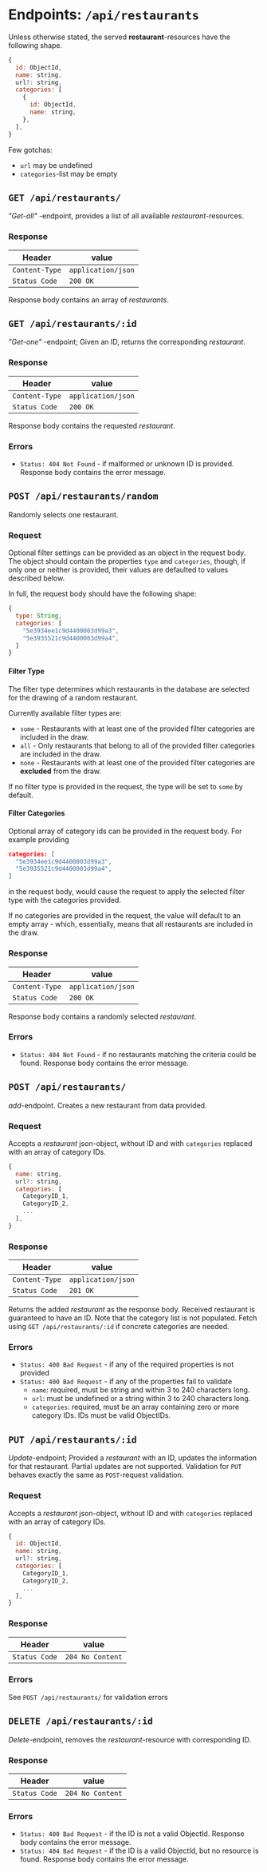 Endpoints: `/api/restaurants`
============================

Unless otherwise stated, the served **restaurant**-resources have the following shape.
```js
{
  id: ObjectId,
  name: string,
  url?: string,
  categories: [
    {
      id: ObjectId,
      name: string,
    },
  ],
}
```
Few gotchas:
 - `url` may be undefined
 - `categories`-list may be empty


`GET /api/restaurants/`
-----------------------
*"Get-all"* -endpoint, provides a list of all available *restaurant*-resources.

### Response

| Header         | value              |
| -------------- | ------------------ |
| `Content-Type` | `application/json` |
| `Status Code`  | `200 OK`           |

Response body contains an array of *restaurants*.


`GET /api/restaurants/:id`
--------------------------
*"Get-one"* -endpoint; Given an ID, returns the corresponding *restaurant*.

### Response
| Header         | value              |
| -------------- | ------------------ |
| `Content-Type` | `application/json` |
| `Status Code`  | `200 OK`           |

Response body contains the requested *restaurant*.

### Errors
 - `Status: 404 Not Found` - if malformed or unknown ID is provided. Response body contains the error message.


`POST /api/restaurants/random`
------------------------------
Randomly selects one restaurant.

### Request
Optional filter settings can be provided as an object in the request body. The object should contain the properties `type` and `categories`, though, if only one or neither is provided, their values are defaulted to values described below.

In full, the request body should have the following shape:
```js
{
  type: String,
  categories: [
    "5e3934ee1c9d4400003d99a3",
    "5e3935521c9d4400003d99a4",
  ]
}
```

#### Filter Type
The filter type determines which restaurants in the database are selected for the drawing of a random restaurant. 

Currently available filter types are:
  - `some` - Restaurants with at least one of the provided filter categories are included in the draw.
  - `all` - Only restaurants that belong to all of the provided filter categories are included in the draw.
  - `none` - Restaurants with at least one of the provided filter categories are **excluded** from the draw.

If no filter type is provided in the request, the type will be set to `some` by default.

#### Filter Categories
Optional array of category ids can be provided in the request body. For example providing
```json
categories: [
  "5e3934ee1c9d4400003d99a3",
  "5e3935521c9d4400003d99a4",
]
```
in the request body, would cause the request to apply the selected filter type with the categories provided.

If no categories are provided in the request, the value will default to an empty array - which, essentially, means that all restaurants are included in the draw.

### Response
| Header         | value              |
| -------------- | ------------------ |
| `Content-Type` | `application/json` |
| `Status Code`  | `200 OK`           |

Response body contains a randomly selected *restaurant*.

### Errors
 - `Status: 404 Not Found` - if no restaurants matching the criteria could be found. Response body contains the error message.


`POST /api/restaurants/`
------------------------
*add*-endpoint. Creates a new restaurant from data provided.

### Request
Accepts a *restaurant* json-object, without ID and with `categories` replaced with an array of category IDs.
```js
{
  name: string,
  url?: string,
  categories: [
    CategoryID_1,
    CategoryID_2,
    ...
  ],
}
```

### Response
| Header         | value              |
| -------------- | ------------------ |
| `Content-Type` | `application/json` |
| `Status Code`  | `201 OK`           |

Returns the added *restaurant* as the response body. Received restaurant is guaranteed to have an ID. Note that the category list is not populated. Fetch using `GET /api/restaurants/:id` if concrete categories are needed.

### Errors
 - `Status: 400 Bad Request` - if any of the required properties is not provided
 - `Status: 400 Bad Request` - if any of the properties fail to validate
    - `name`: required, must be string and within 3 to 240 characters long.
    - `url`: must be undefined or a string within 3 to 240 characters long.
    - `categories`: required, must be an array containing zero or more category IDs. IDs must be valid ObjectIDs.


`PUT /api/restaurants/:id`
--------------------------
*Update*-endpoint; Provided a *restaurant* with an ID, updates the information for that restaurant. Partial updates are not supported. Validation for `PUT` behaves exactly the same as `POST`-request validation.

### Request
Accepts a *restaurant* json-object, without ID and with `categories` replaced with an array of category IDs.
```js
{
  id: ObjectId,
  name: string,
  url?: string,
  categories: [
    CategoryID_1,
    CategoryID_2,
    ...
  ],
}
```

### Response
| Header         | value              |
| -------------- | ------------------ |
| `Status Code`  | `204 No Content`   |

### Errors
See `POST /api/restaurants/` for validation errors


`DELETE /api/restaurants/:id`
-----------------------------
*Delete*-endpoint, removes the *restaurant*-resource with corresponding ID.

### Response
| Header         | value              |
| -------------- | ------------------ |
| `Status Code`  | `204 No Content`   |

### Errors
 - `Status: 400 Bad Request` - if the ID is not a valid ObjectId. Response body contains the error message.
 - `Status: 404 Bad Request` - if the ID is a valid ObjectId, but no resource is found. Response body contains the error message.
